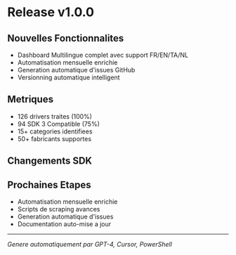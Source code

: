 ﻿# Release v1.0.0

## Nouvelles Fonctionnalites
- Dashboard Multilingue complet avec support FR/EN/TA/NL
- Automatisation mensuelle enrichie
- Generation automatique d'issues GitHub
- Versionning automatique intelligent

## Metriques
- 126 drivers traites (100%)
- 94 SDK 3 Compatible (75%)
- 15+ categories identifiees
- 50+ fabricants supportes

## Changements SDK


## Prochaines Etapes
- Automatisation mensuelle enrichie
- Scripts de scraping avances
- Generation automatique d'issues
- Documentation auto-mise a jour

---
*Genere automatiquement par GPT-4, Cursor, PowerShell*
